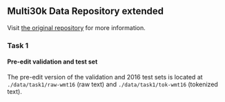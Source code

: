 Multi30k Data Repository extended
--

Visit [the original repository](https://github.com/multi30k/dataset) for more information.

### Task 1

#### Pre-edit validation and test set

The pre-edit version of the validation and 2016 test sets is located at `./data/task1/raw-wmt16` (raw text) and `./data/task1/tok-wmt16` (tokenized text).
